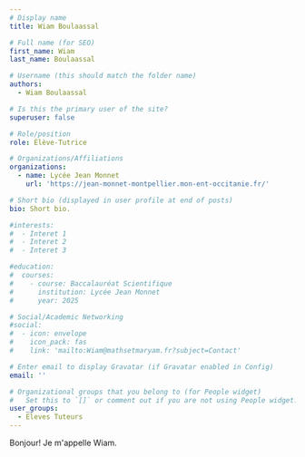 ```yaml
---
# Display name
title: Wiam Boulaassal

# Full name (for SEO)
first_name: Wiam
last_name: Boulaassal

# Username (this should match the folder name)
authors:
  - Wiam Boulaassal

# Is this the primary user of the site?
superuser: false

# Role/position
role: Élève-Tutrice

# Organizations/Affiliations
organizations:
  - name: Lycée Jean Monnet
    url: 'https://jean-monnet-montpellier.mon-ent-occitanie.fr/'

# Short bio (displayed in user profile at end of posts)
bio: Short bio.

#interests:
#  - Interet 1
#  - Interet 2
#  - Interet 3

#education:
#  courses:
#    - course: Baccalauréat Scientifique
#      institution: Lycée Jean Monnet
#      year: 2025

# Social/Academic Networking
#social:
#  - icon: envelope
#    icon_pack: fas
#    link: 'mailto:Wiam@mathsetmaryam.fr?subject=Contact'

# Enter email to display Gravatar (if Gravatar enabled in Config)
email: ''

# Organizational groups that you belong to (for People widget)
#   Set this to `[]` or comment out if you are not using People widget.
user_groups:
  - Eleves Tuteurs
---
```


Bonjour! Je m'appelle Wiam.